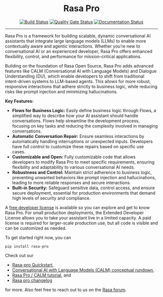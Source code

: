 <h1 align="center">Rasa Pro</h1>

<div align="center">

[![Build Status](https://github.com/RasaHQ/rasa-private/workflows/Continuous%20Integration/badge.svg)](https://github.com/RasaHQ/rasa-private/actions)
[![Quality Gate Status](https://sonarcloud.io/api/project_badges/measure?project=RasaHQ_rasa&metric=alert_status)](https://sonarcloud.io/summary/new_code?id=RasaHQ_rasa)
[![Documentation Status](https://img.shields.io/badge/docs-stable-brightgreen.svg)](https://rasa.com/docs/rasa-pro/)

</div>

<hr />


Rasa Pro is a framework for building scalable, dynamic conversational AI assistants that integrate large language models (LLMs) to enable more contextually aware and agentic interactions. Whether you’re new to conversational AI or an experienced developer, Rasa Pro offers enhanced flexibility, control, and performance for mission-critical applications.

Building on the foundation of Rasa Open Source, Rasa Pro adds advanced features like CALM (Conversational AI with Language Models) and Dialogue Understanding (DU), which enable developers to shift from traditional intent-driven systems to LLM-based agents. This allows for more robust, responsive interactions that adhere strictly to business logic, while reducing risks like prompt injection and minimizing hallucinations.

**Key Features:**

- **Flows for Business Logic:** Easily define business logic through Flows, a simplified way to describe how your AI assistant should handle conversations. Flows help streamline the development process, focusing on key tasks and reducing the complexity involved in managing conversations.
- **Automatic Conversation Repair:** Ensure seamless interactions by automatically handling interruptions or unexpected inputs. Developers have full control to customize these repairs based on specific use cases.
- **Customizable and Open:** Fully customizable code that allows developers to modify Rasa Pro to meet specific requirements, ensuring flexibility and adaptability to various conversational AI needs.
- **Robustness and Control:** Maintain strict adherence to business logic, preventing unwanted behaviors like prompt injection and hallucinations, leading to more reliable responses and secure interactions.
- **Built-in Security:** Safeguard sensitive data, control access, and ensure secure deployment, essential for production environments that demand high levels of security and compliance.



A [free developer license](https://rasa.com/docs/rasa-pro/developer-edition/) is available so you can explore and get to know Rasa Pro. For small production deployments, the Extended Developer License allows you to take your assistant live in a limited capacity. A paid license is required for larger-scale production use, but all code is visible and can be customized as needed.

To get started right now, you can 

`pip install rasa-pro` 

Check out our 

- [Rasa-pro Quickstart](https://rasa.com/docs/rasa-pro/installation/quickstart/),
- [Conversational AI with Language Models (CALM) conceptual rundown](https://rasa.com/docs/rasa-pro/calm/),
- [Rasa Pro / CALM tutorial](https://rasa.com/docs/rasa-pro/tutorial), and
- [Rasa pro changelog](https://rasa.com/docs/rasa/rasa-pro-changelog/)

for more. Also feel free to reach out to us on the [Rasa forum](https://forum.rasa.com/).
